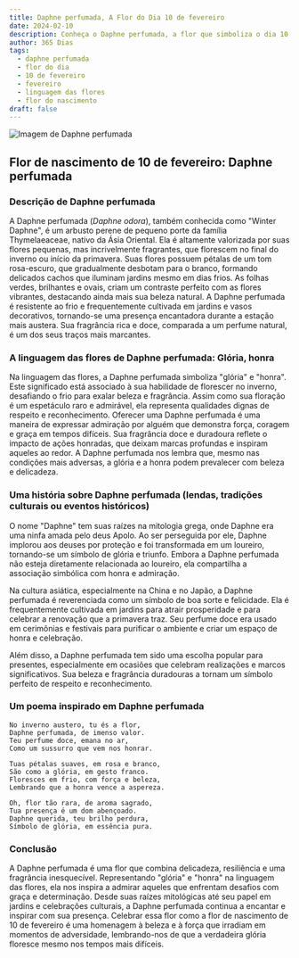 ```yaml
---
title: Daphne perfumada, A Flor do Dia 10 de fevereiro
date: 2024-02-10
description: Conheça o Daphne perfumada, a flor que simboliza o dia 10 de fevereiro e seu significado 'Glória, honra'. Explore a beleza e o simbolismo desta flor encantadora.
author: 365 Dias
tags:
  - daphne perfumada
  - flor do dia
  - 10 de fevereiro
  - fevereiro
  - linguagem das flores
  - flor do nascimento
draft: false
---
```


![Imagem de Daphne perfumada](https://cdn.pixabay.com/photo/2017/10/03/23/34/daphne-2814611_640.jpg#center)


## Flor de nascimento de 10 de fevereiro: Daphne perfumada

### Descrição de Daphne perfumada

A Daphne perfumada (_Daphne odora_), também conhecida como "Winter Daphne", é um arbusto perene de pequeno porte da família Thymelaeaceae, nativo da Ásia Oriental. Ela é altamente valorizada por suas flores pequenas, mas incrivelmente fragrantes, que florescem no final do inverno ou início da primavera. Suas flores possuem pétalas de um tom rosa-escuro, que gradualmente desbotam para o branco, formando delicados cachos que iluminam jardins mesmo em dias frios. As folhas verdes, brilhantes e ovais, criam um contraste perfeito com as flores vibrantes, destacando ainda mais sua beleza natural. A Daphne perfumada é resistente ao frio e frequentemente cultivada em jardins e vasos decorativos, tornando-se uma presença encantadora durante a estação mais austera. Sua fragrância rica e doce, comparada a um perfume natural, é um dos seus traços mais marcantes.

### A linguagem das flores de Daphne perfumada: Glória, honra

Na linguagem das flores, a Daphne perfumada simboliza "glória" e "honra". Este significado está associado à sua habilidade de florescer no inverno, desafiando o frio para exalar beleza e fragrância. Assim como sua floração é um espetáculo raro e admirável, ela representa qualidades dignas de respeito e reconhecimento. Oferecer uma Daphne perfumada é uma maneira de expressar admiração por alguém que demonstra força, coragem e graça em tempos difíceis. Sua fragrância doce e duradoura reflete o impacto de ações honradas, que deixam marcas profundas e inspiram aqueles ao redor. A Daphne perfumada nos lembra que, mesmo nas condições mais adversas, a glória e a honra podem prevalecer com beleza e delicadeza.

### Uma história sobre Daphne perfumada (lendas, tradições culturais ou eventos históricos)

O nome "Daphne" tem suas raízes na mitologia grega, onde Daphne era uma ninfa amada pelo deus Apolo. Ao ser perseguida por ele, Daphne implorou aos deuses por proteção e foi transformada em um loureiro, tornando-se um símbolo de glória e triunfo. Embora a Daphne perfumada não esteja diretamente relacionada ao loureiro, ela compartilha a associação simbólica com honra e admiração.

Na cultura asiática, especialmente na China e no Japão, a Daphne perfumada é reverenciada como um símbolo de boa sorte e felicidade. Ela é frequentemente cultivada em jardins para atrair prosperidade e para celebrar a renovação que a primavera traz. Seu perfume doce era usado em cerimônias e festivais para purificar o ambiente e criar um espaço de honra e celebração.

Além disso, a Daphne perfumada tem sido uma escolha popular para presentes, especialmente em ocasiões que celebram realizações e marcos significativos. Sua beleza e fragrância duradouras a tornam um símbolo perfeito de respeito e reconhecimento.

### Um poema inspirado em Daphne perfumada

```
No inverno austero, tu és a flor,  
Daphne perfumada, de imenso valor.  
Teu perfume doce, emana no ar,  
Como um sussurro que vem nos honrar.  

Tuas pétalas suaves, em rosa e branco,  
São como a glória, em gesto franco.  
Floresces em frio, com força e beleza,  
Lembrando que a honra vence a aspereza.  

Oh, flor tão rara, de aroma sagrado,  
Tua presença é um dom abençoado.  
Daphne querida, teu brilho perdura,  
Símbolo de glória, em essência pura.
```

### Conclusão

A Daphne perfumada é uma flor que combina delicadeza, resiliência e uma fragrância inesquecível. Representando "glória" e "honra" na linguagem das flores, ela nos inspira a admirar aqueles que enfrentam desafios com graça e determinação. Desde suas raízes mitológicas até seu papel em jardins e celebrações culturais, a Daphne perfumada continua a encantar e inspirar com sua presença. Celebrar essa flor como a flor de nascimento de 10 de fevereiro é uma homenagem à beleza e à força que irradiam em momentos de adversidade, lembrando-nos de que a verdadeira glória floresce mesmo nos tempos mais difíceis.